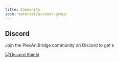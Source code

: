 ```yaml
---
title: Community
icon: material/account-group
---
```


## Discord

Join the PlexAniBridge community on Discord to get s

[![Discord Shield](https://discord.com/api/guilds/1329899003814609067/widget.png?style=shield)](https://discord.gg/ey8kyQU9aD)
